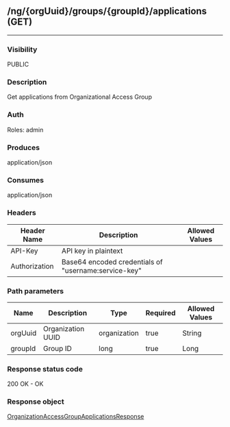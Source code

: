 ## /ng/{orgUuid}/groups/{groupId}/applications (GET)
---
### Visibility
PUBLIC
### Description
Get applications from Organizational Access Group
### Auth
Roles: admin
### Produces
application/json
### Consumes
application/json
### Headers
| Header Name | Description | Allowed Values |
| ----------- | ----------- | ----------- |
| API-Key | API key in plaintext |  |
| Authorization | Base64 encoded credentials of &quot;username:service-key&quot; |  |
### Path parameters
| Name | Description | Type | Required | Allowed Values |
| ----------- | ----------- | ----------- | ----------- | ----------- |
| orgUuid | Organization UUID | organization | true | String |
| groupId | Group ID | long | true | Long |
### Response status code
200 OK - OK
### Response object
[OrganizationAccessGroupApplicationsResponse](<../../objects/OrganizationAccessGroupApplicationsResponse.md>)
